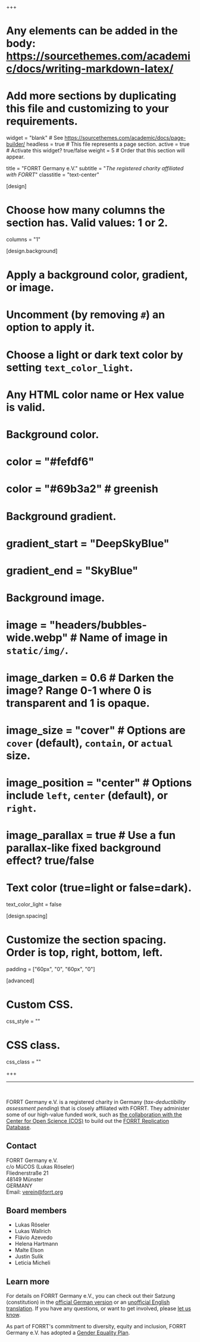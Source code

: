 +++
# Any elements can be added in the body: https://sourcethemes.com/academic/docs/writing-markdown-latex/
# Add more sections by duplicating this file and customizing to your requirements.

widget = "blank"  # See https://sourcethemes.com/academic/docs/page-builder/
headless = true  # This file represents a page section.
active = true  # Activate this widget? true/false
weight = 5  # Order that this section will appear.

title = "FORRT Germany e.V."
subtitle = "*The registered charity affiliated with FORRT*"
classtitle = "text-center"

[design]
  # Choose how many columns the section has. Valid values: 1 or 2.
  columns = "1"

[design.background]
  # Apply a background color, gradient, or image.
  #   Uncomment (by removing `#`) an option to apply it.
  #   Choose a light or dark text color by setting `text_color_light`.
  #   Any HTML color name or Hex value is valid.

  # Background color.
  # color = "#fefdf6"
  # color = "#69b3a2" # greenish
  
  # Background gradient.
  # gradient_start = "DeepSkyBlue"
  # gradient_end = "SkyBlue"
  
  # Background image.
  # image = "headers/bubbles-wide.webp"  # Name of image in `static/img/`.
  # image_darken = 0.6  # Darken the image? Range 0-1 where 0 is transparent and 1 is opaque.
  # image_size = "cover"  #  Options are `cover` (default), `contain`, or `actual` size.
  # image_position = "center"  # Options include `left`, `center` (default), or `right`.
  # image_parallax = true  # Use a fun parallax-like fixed background effect? true/false

  # Text color (true=light or false=dark).
  text_color_light = false

[design.spacing]
  # Customize the section spacing. Order is top, right, bottom, left.
  padding = ["60px", "0", "60px", "0"]


[advanced]
 # Custom CSS. 
 css_style = ""
 
 # CSS class.
 css_class = ""

+++

---

<br>

FORRT Germany e.V. is a registered charity in Germany (*tax-deductibility assessment pending*) that is closely affiliated with FORRT. They administer some of our high-value funded work, such as [the collaboration with the Center for Open Science (COS)](https://www.cos.io/blog/cos-and-forrt-partner-to-increase-discoverability-and-usability-of-replication-evidence) to build out the [FORRT Replication Database](https://forrt.org/replication-hub/#:~:text=FORRT%20Replication%20Database%20(FReD)).

## Contact

FORRT Germany e.V.\
c/o MüCOS (Lukas Röseler)\
Fliednerstraße 21\
48149 Münster\
GERMANY\
Email: [verein@forrt.org](mailto:verein@forrt.org)

## Board members

- Lukas Röseler
- Lukas Wallrich
- Flávio Azevedo
- Helena Hartmann
- Malte Elson
- Justin Sulik
- Leticia Micheli

## Learn more

For details on FORRT Germany e.V., you can check out their Satzung (constitution) in the [official German version](/files/Satzung_FORRT_Germany.pdf) or an [unofficial English translation](/files/Satzung_FORRT_Germany_translated.pdf). If you have any questions, or want to get involved, please [let us know](mailto:verein@forrt.org).

As part of FORRT's commitment to diversity, equity and inclusion, FORRT Germany e.V. has adopted a [Gender Equality Plan](forrt-gep.pdf).
